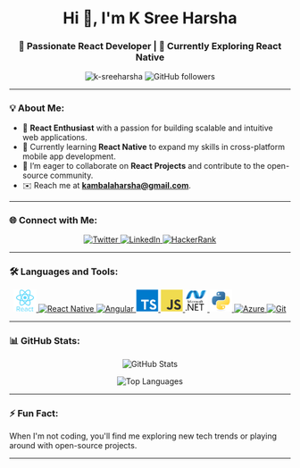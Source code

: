<h1 align="center">Hi 👋, I'm K Sree Harsha</h1>
<h3 align="center">🚀 Passionate React Developer | 🌱 Currently Exploring React Native</h3>

<p align="center">
  <img src="https://komarev.com/ghpvc/?username=k-sreeharsha&label=Profile%20views&color=0e75b6&style=flat" alt="k-sreeharsha" />
  <img src="https://img.shields.io/github/followers/k-sreeharsha?label=Followers&style=social" alt="GitHub followers" />
<!--   <a href="https://twitter.com/sree_harsha_k" target="blank">
    <img src="https://img.shields.io/twitter/follow/sree_harsha_k?logo=twitter&style=for-the-badge" alt="Twitter Follow" />
  </a> -->
</p>

---

### 💡 About Me:
- 🌟 **React Enthusiast** with a passion for building scalable and intuitive web applications.
- 🌱 Currently learning **React Native** to expand my skills in cross-platform mobile app development.
- 👯 I’m eager to collaborate on **React Projects** and contribute to the open-source community.
- ✉️ Reach me at **[kambalaharsha@gmail.com](mailto:kambalaharsha@gmail.com)**.

---

### 🌐 Connect with Me:
<p align="center">
  <a href="https://twitter.com/sree_harsha_k" target="blank">
    <img src="https://raw.githubusercontent.com/rahuldkjain/github-profile-readme-generator/master/src/images/icons/Social/twitter.svg" alt="Twitter" height="30" width="40" />
  </a>
  <a href="https://linkedin.com/in/sreeharshakambala" target="blank">
    <img src="https://raw.githubusercontent.com/rahuldkjain/github-profile-readme-generator/master/src/images/icons/Social/linked-in-alt.svg" alt="LinkedIn" height="30" width="40" />
  </a>
  <a href="https://www.hackerrank.com/kambalaharsha" target="blank">
    <img src="https://raw.githubusercontent.com/rahuldkjain/github-profile-readme-generator/master/src/images/icons/Social/hackerrank.svg" alt="HackerRank" height="30" width="40" />
  </a>
</p>

---

### 🛠️ Languages and Tools:
<p align="center">
  <a href="https://reactjs.org/" target="_blank">
    <img src="https://raw.githubusercontent.com/devicons/devicon/master/icons/react/react-original-wordmark.svg" alt="React" width="40" height="40" />
  </a>
  <a href="https://reactnative.dev/" target="_blank">
    <img src="https://reactnative.dev/img/header_logo.svg" alt="React Native" width="40" height="40" />
  </a>
  <a href="https://angular.io" target="_blank">
    <img src="https://angular.io/assets/images/logos/angular/angular.svg" alt="Angular" width="40" height="40" />
  </a>
  <a href="https://www.typescriptlang.org/" target="_blank">
    <img src="https://raw.githubusercontent.com/devicons/devicon/master/icons/typescript/typescript-original.svg" alt="TypeScript" width="40" height="40" />
  </a>
  <a href="https://developer.mozilla.org/en-US/docs/Web/JavaScript" target="_blank">
    <img src="https://raw.githubusercontent.com/devicons/devicon/master/icons/javascript/javascript-original.svg" alt="JavaScript" width="40" height="40" />
  </a>
  <a href="https://dotnet.microsoft.com/" target="_blank">
    <img src="https://raw.githubusercontent.com/devicons/devicon/master/icons/dot-net/dot-net-original-wordmark.svg" alt=".NET" width="40" height="40" />
  </a>
  <a href="https://www.python.org" target="_blank">
    <img src="https://raw.githubusercontent.com/devicons/devicon/master/icons/python/python-original.svg" alt="Python" width="40" height="40" />
  </a>
  <a href="https://azure.microsoft.com/en-in/" target="_blank">
    <img src="https://www.vectorlogo.zone/logos/microsoft_azure/microsoft_azure-icon.svg" alt="Azure" width="40" height="40" />
  </a>
  <a href="https://git-scm.com/" target="_blank">
    <img src="https://www.vectorlogo.zone/logos/git-scm/git-scm-icon.svg" alt="Git" width="40" height="40" />
  </a>
</p>

---

### 📊 GitHub Stats:
<p align="center">
  <img src="https://github-readme-stats.vercel.app/api?username=k-sreeharsha&show_icons=true&theme=tokyonight&hide_border=true" alt="GitHub Stats" />
</p>
<p align="center">
  <img src="https://github-readme-stats.vercel.app/api/top-langs?username=k-sreeharsha&show_icons=true&locale=en&layout=compact&theme=tokyonight&hide_border=true" alt="Top Languages" />
</p>

---

### ⚡ Fun Fact:
When I'm not coding, you'll find me exploring new tech trends or playing around with open-source projects.

---

